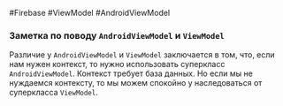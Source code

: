 #Firebase #ViewModel #AndroidViewModel 

### Заметка по поводу `AndroidViewModel` и `ViewModel`

Различие у `AndroidViewModel` и `ViewModel` заключается в том, что, если нам нужен контекст, то нужно использовать суперкласс `AndroidViewModel`. Контекст требует база данных. Но если мы не нуждаемся контексту, то мы можем спокойно у наследоваться от суперкласса `ViewModel`.


